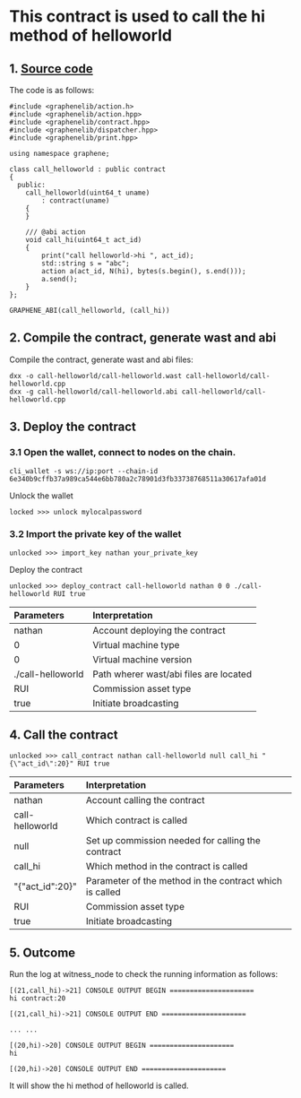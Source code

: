 # This contract is used to call the hi method of helloworld

## 1. [Source code](https://github.com/rui-coin/core/blob/contract/contracts/examples/call-helloworld/call-helloworld.cpp)

The code is as follows:
```
#include <graphenelib/action.h>
#include <graphenelib/action.hpp>
#include <graphenelib/contract.hpp>
#include <graphenelib/dispatcher.hpp>
#include <graphenelib/print.hpp>

using namespace graphene;

class call_helloworld : public contract
{
  public:
    call_helloworld(uint64_t uname)
        : contract(uname)
    {
    }

    /// @abi action
    void call_hi(uint64_t act_id)
    {
        print("call helloworld->hi ", act_id);
        std::string s = "abc";
        action a(act_id, N(hi), bytes(s.begin(), s.end()));
        a.send();
    }
};

GRAPHENE_ABI(call_helloworld, (call_hi))

```

## 2. Compile the contract, generate wast and abi

Compile the contract, generate wast and abi files:

```
dxx -o call-helloworld/call-helloworld.wast call-helloworld/call-helloworld.cpp
dxx -g call-helloworld/call-helloworld.abi call-helloworld/call-helloworld.cpp
```

## 3. Deploy the contract

### 3.1 Open the wallet, connect to nodes on the chain.

```
cli_wallet -s ws://ip:port --chain-id 6e340b9cffb37a989ca544e6bb780a2c78901d3fb33738768511a30617afa01d
```

Unlock the wallet
```
locked >>> unlock mylocalpassword
```

### 3.2 Import the private key of the wallet

```
unlocked >>> import_key nathan your_private_key
```

Deploy the contract

```
unlocked >>> deploy_contract call-helloworld nathan 0 0 ./call-helloworld RUI true
```
| Parameters | Interpretation |
| :--- | :--- |
| nathan | Account deploying the contract |
| 0 | Virtual machine type |
| 0 | Virtual machine version |
| ./call-helloworld | Path wherer wast/abi files are located |
| RUI | Commission asset type |
| true | Initiate broadcasting |
 
## 4. Call the contract

```
unlocked >>> call_contract nathan call-helloworld null call_hi "{\"act_id\":20}" RUI true

```
| Parameters | Interpretation |
| :--- | :--- |
| nathan | Account calling the contract |
| call-helloworld | Which contract is called |
| null | Set up commission needed for calling the contract |
| call_hi | Which method in the contract is called |
| "{\"act_id\":20}" | Parameter of the method in the contract which is called |
| RUI | Commission asset type |
| true | Initiate broadcasting |


## 5. Outcome

Run the log at witness_node to check the running information as follows:

```
[(21,call_hi)->21] CONSOLE OUTPUT BEGIN =====================
hi contract:20

[(21,call_hi)->21] CONSOLE OUTPUT END =====================

... ...

[(20,hi)->20] CONSOLE OUTPUT BEGIN =====================
hi

[(20,hi)->20] CONSOLE OUTPUT END =====================
```

It will show the hi method of helloworld is called.
